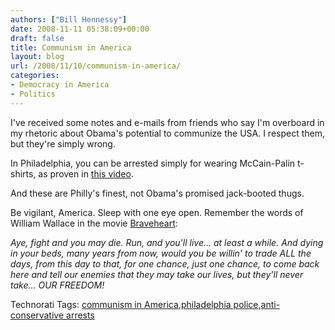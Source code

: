 ```yaml
---
authors: ["Bill Hennessy"]
date: 2008-11-11 05:38:09+00:00
draft: false
title: Communism in America
layout: blog
url: /2008/11/10/communism-in-america/
categories:
- Democracy in America
- Politics
---
```


I've received some notes and e-mails from friends who say I'm overboard in my rhetoric about Obama's potential to communize the USA. I respect them, but they're simply wrong.

 

In Philadelphia, you can be arrested simply for wearing McCain-Palin t-shirts, as proven in [this video](https://www.red-alerts.com/un-american-activities/the-future-of-america/).

 

And these are Philly's finest, not Obama's promised jack-booted thugs. 

 

Be vigilant, America. Sleep with one eye open. Remember the words of William Wallace in the movie [Braveheart](https://hennessysview.com/2008/11/09/its-movie-time-for-conservatives/):

 

_Aye, fight and you may die. Run, and you'll live… at least a while. And dying in your beds, many years from now, would you be willin' to trade ALL the days, from this day to that, for one chance, just one chance, to come back here and tell our enemies that they may take our lives, but they'll never take… OUR FREEDOM!_

 

Technorati Tags: [communism in America](https://technorati.com/tags/communism%20in%20America),[philadelphia police](https://technorati.com/tags/philadelphia%20police),[anti-conservative arrests](https://technorati.com/tags/anti-conservative%20arrests)
